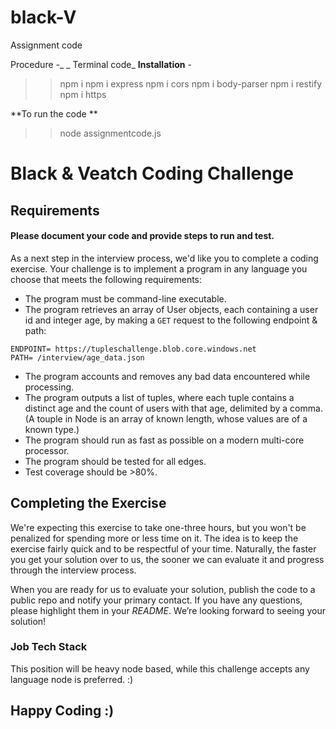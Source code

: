 # black-V
Assignment code
 
 Procedure -_
_ Terminal code_
 **Installation** -
 
 
 >>npm i 
 >>npm i express
 >>npm i cors
 >>npm i body-parser
 >>npm i restify
 >>npm i https


**To run the code **


>>node assignmentcode.js






#  Black & Veatch Coding Challenge

## Requirements
#### Please document your code and provide steps to run and test.
As a next step in the interview process, we'd like you to complete a coding exercise. 
Your challenge is to implement a program in any language you choose that meets the following requirements:

* The program must be command-line executable.
* The program retrieves an array of User objects, each containing a user id and integer age, by making a `GET` request to the following endpoint & path:

 ```shell
ENDPOINT= https://tupleschallenge.blob.core.windows.net
PATH= /interview/age_data.json
 ```

* The program accounts and removes any bad data encountered while processing.
* The program outputs a list of tuples, where each tuple contains a distinct age and the count of users with that age, delimited by a comma. (A touple in Node is an array of known length, whose values are of a known type.)
* The program should run as fast as possible on a modern multi-core processor.
* The program should be tested for all edges.
* Test coverage should be >80%.


## Completing the Exercise

We're expecting this exercise to take one-three hours, but you won't be penalized for spending more or less time on it. The idea is to keep the exercise fairly quick and to be respectful of your time. Naturally, the faster you get your solution over to us, the sooner we can evaluate it and progress through the interview process.

When you are ready for us to evaluate your solution, publish the code to a public repo and notify your primary contact. If you have any questions, please highlight them in your *README*. We’re looking forward to seeing your solution!



### Job Tech Stack

This position will be heavy node based, while this challenge accepts any language node is preferred. :) 

## Happy Coding :)

